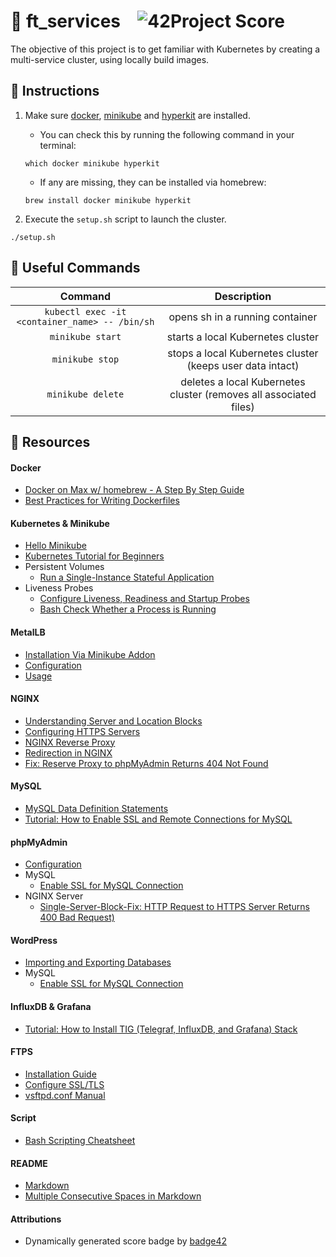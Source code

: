 # :large_orange_diamond: ft_services &ensp; ![42Project Score](https://badge42.vercel.app/api/v2/cl2etis99004009mnrj7l8h9o/project/2118643)

The objective of this project is to get familiar with Kubernetes by creating a multi-service cluster, using locally build images.

## :small_orange_diamond: Instructions

1. Make sure [docker](https://hub.docker.com/editions/community/docker-ce-desktop-mac), [minikube](https://minikube.sigs.k8s.io/docs/start/) and [hyperkit](https://minikube.sigs.k8s.io/docs/drivers/hyperkit/) are installed.
	- You can check this by running the following command in your terminal:
	```
	which docker minikube hyperkit
	```
	- If any are missing, they can be installed via homebrew:
	```
	brew install docker minikube hyperkit
	```

2. Execute the `setup.sh` script to launch the cluster.
```
./setup.sh
```

## :small_orange_diamond: Useful Commands

Command | Description
:------:|:-----------:
`kubectl exec -it <container_name> -- /bin/sh` | opens sh in a running container
`minikube start` | starts a local Kubernetes cluster
`minikube stop` | stops a local Kubernetes cluster (keeps user data intact)
`minikube delete` | deletes a local Kubernetes cluster (removes all associated files)

## :small_orange_diamond: Resources
#### Docker
- [Docker on Max w/ homebrew - A Step By Step Guide](https://www.cprime.com/resources/blog/docker-on-mac-with-homebrew-a-step-by-step-tutorial/)
- [Best Practices for Writing Dockerfiles](https://docs.docker.com/develop/develop-images/dockerfile_best-practices/)
#### Kubernetes & Minikube
- [Hello Minikube](https://kubernetes.io/docs/tutorials/hello-minikube/)
- [Kubernetes Tutorial for Beginners](https://www.youtube.com/watch?v=X48VuDVv0do)
- Persistent Volumes
	- [Run a Single-Instance Stateful Application](https://kubernetes.io/docs/tasks/run-application/run-single-instance-stateful-application/)
- Liveness Probes
	- [Configure Liveness, Readiness and Startup Probes](https://kubernetes.io/docs/tasks/configure-pod-container/configure-liveness-readiness-startup-probes/)
	- [Bash Check Whether a Process is Running](https://www.cyberciti.biz/faq/bash-check-if-process-is-running-or-notonlinuxunix/)
#### MetalLB
- [Installation Via Minikube Addon](https://medium.com/faun/metallb-configuration-in-minikube-to-enable-kubernetes-service-of-type-loadbalancer-9559739787df)
- [Configuration](https://metallb.universe.tf/configuration/)
- [Usage](https://metallb.universe.tf/usage/)
#### NGINX
- [Understanding Server and Location Blocks](https://www.digitalocean.com/community/tutorials/understanding-nginx-server-and-location-block-selection-algorithms)
- [Configuring HTTPS Servers](http://nginx.org/en/docs/http/configuring_https_servers.html)
- [NGINX Reverse Proxy](https://linuxize.com/post/nginx-reverse-proxy/)
- [Redirection in NGINX](https://www.hostinger.com/tutorials/nginx-redirect/)
- [Fix: Reserve Proxy to phpMyAdmin Returns 404 Not Found](https://serverfault.com/questions/931849/nginx-reverse-proxy-to-phpmyadmin-returns-404)
#### MySQL
- [MySQL Data Definition Statements](https://dev.mysql.com/doc/refman/8.0/en/sql-data-definition-statements.html)
- [Tutorial: How to Enable SSL and Remote Connections for MySQL](https://www.howtoforge.com/tutorial/how-to-enable-ssl-and-remote-connections-for-mysql-on-centos-7/)
#### phpMyAdmin
- [Configuration](https://docs.phpmyadmin.net/en/latest/config.html)
- MySQL
	- [Enable SSL for MySQL Connection](https://docs.phpmyadmin.net/en/latest/config.html#cfg_Servers_ssl)
- NGINX Server
	- [Single-Server-Block-Fix: HTTP Request to HTTPS Server Returns 400 Bad Request)](https://serverfault.com/questions/338700/redirect-http-example-com12345-to-https-example-com12345-in-nginx)
#### WordPress
- [Importing and Exporting Databases](https://www.marcbacon.com/how-to-easily-import-and-export-wordpress-mysql-databases-using-the-command-line-linux/)
- MySQL
	- [Enable SSL for MySQL Connection](https://www.monolune.com/how-to-connect-from-wordpress-to-mysql-using-ssl/)
#### InfluxDB & Grafana
- [Tutorial: How to Install TIG (Telegraf, InfluxDB, and Grafana) Stack](https://www.howtoforge.com/tutorial/how-to-install-tig-stack-telegraf-influxdb-and-grafana-on-ubuntu-1804/)
#### FTPS
- [Installation Guide](https://www.howtoforge.com/tutorial/how-to-install-and-configure-vsftpd/)
- [Configure SSL/TLS](https://netstudy.zlabs.be/28-configure-vsftpd-with-ssltls/)
- [vsftpd.conf Manual](http://vsftpd.beasts.org/vsftpd_conf.html)
#### Script
- [Bash Scripting Cheatsheet](https://devhints.io/bash)
#### README
- [Markdown](https://docs.github.com/en/github/writing-on-github/getting-started-with-writing-and-formatting-on-github/basic-writing-and-formatting-syntax)
- [Multiple Consecutive Spaces in Markdown](https://steemit.com/markdown/@jamesanto/how-to-add-multiple-spaces-between-texts-in-markdown)
#### Attributions
- Dynamically generated score badge by [badge42](https://github.com/JaeSeoKim/badge42)
